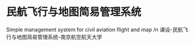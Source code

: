 # 民航飞行与地图简易管理系统
Simple management system for civil aviation flight and map /n
课设-民航飞行与地图简易管理系统-南京航空航天大学
